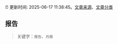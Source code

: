 :alarm_clock: 更新时间: 2025-06-17 11:38:45。[文章来源](/README.md)、[文章分类](/TAGS.md)

## 报告


> 关键字：`报告`、`月报`



